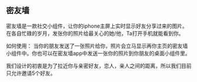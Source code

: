## 密友墙

密友墙是一款社交小组件，让你的iphone主屏上实时显示好友分享过来的图片。
在各自忙碌的岁月，发张你的照片给最关心的她/他，Ta打开手机就能看到你。

如何使用： 当你的朋友发送了一张照片给你，照片会立马显示再你主页的密友墙小组件中。你也可以在密友墙app中发送一张你的照片到你朋友的桌面小组件里。

我们设计的初衷是为了拉近你与亲密好友，恋人，亲人之间的距离，所以我们目前只允许邀请5个好友。


